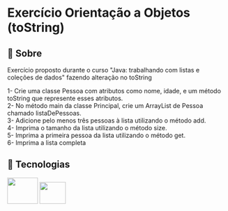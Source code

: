 <h1>Exercício Orientação a Objetos (toString)</h1>

<h2>📃 Sobre</h2>
<p>Exercício proposto durante o curso "Java: trabalhando com listas e coleções de dados" fazendo alteração no toString</p>

  1- Crie uma classe Pessoa com atributos como nome, idade, e um método toString que represente esses atributos.<br>
  2- No método main da classe Principal, crie um ArrayList de Pessoa chamado listaDePessoas.<br>
  3- Adicione pelo menos três pessoas à lista utilizando o método add.<br>
  4- Imprima o tamanho da lista utilizando o método size.<br>
  5- Imprima a primeira pessoa da lista utilizando o método get.<br>
  6- Imprima a lista completa

## 🚀 Tecnologias

<div style="display: inline-block;">
  <img height="60" width="70" src="https://cdn.jsdelivr.net/gh/devicons/devicon/icons/java/java-original-wordmark.svg" />
  <img height="50" width="60" src="https://cdn.jsdelivr.net/gh/devicons/devicon/icons/intellij/intellij-original.svg" />
</div>
<br>

